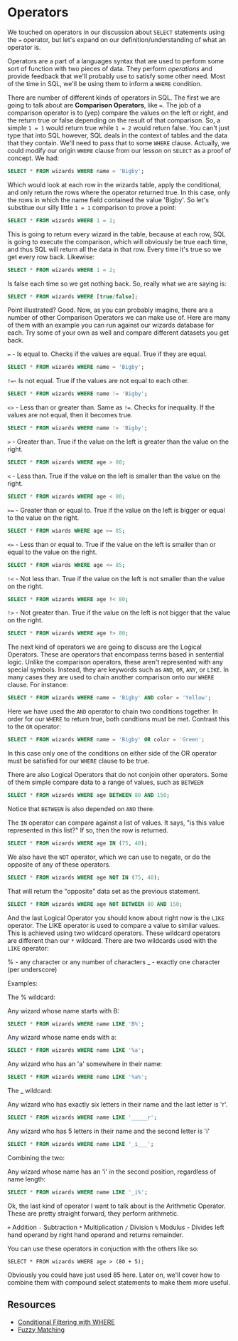 # Operators

We touched on operators in our discussion about `SELECT` statements using the `=` operator, but let's expand on our definition/understanding of what an operator is.

Operators are a part of a languages syntax that are used to perform some sort of function with two pieces of data. They perform *operations* and provide feedback that we'll probably use to satisfy some other need. Most of the time in SQL, we'll be using them to inform a `WHERE` condition.

There are number of different kinds of operators in SQL. The first we are going to talk about are **Comparison Operators**, like `=`. The job of a comparison operator is to (yep) compare the values on the left or right, and the return true or false depending on the result of that comparison. So, a simple `1 = 1` would return true while `1 = 2` would return false. You can't just type that into SQL however, SQL deals in the context of tables and the data that they contain. We'll need to pass that to some `WHERE` clause. Actually, we could modify our origin `WHERE` clause from our lesson on `SELECT` as a proof of concept. We had:

```sql
SELECT * FROM wizards WHERE name = 'Bigby';
```

Which would look at each row in the wizards table, apply the conditional, and only return the rows where the operator returned true. In this case, only the rows in which the name field contained the value 'Bigby'. So let's substitue our silly little `1 = 1` comparison to prove a point:

```sql
SELECT * FROM wizards WHERE 1 = 1;
```

This is going to return every wizard in the table, because at each row, SQL is going to execute the comparison, which will obviously be true each time, and thus SQL will return all the data in that row. Every time it's true so we get every row back. Likewise:

```sql
SELECT * FROM wizards WHERE 1 = 2;
```

Is false each time so we get nothing back. So, really what we are saying is:

```sql
SELECT * FROM wizards WHERE [true/false];
```

Point illustrated? Good. Now, as you can probably imagine, there are a number of other Comparison Operators we can make use of. Here are many of them with an example you can run against our wizards database for each. Try some of your own as well and compare different datasets you get back.

`=` - Is equal to. Checks if the values are equal. True if they are equal.

```sql
SELECT * FROM wizards WHERE name = 'Bigby';
```

`!=`- Is not equal. True if the values are not equal to each other.

```sql
SELECT * FROM wizards WHERE name != 'Bigby';
```

`<>` - Less than or greater than. Same as `!=`. Checks for inequality. If the values are not equal, then it becomes true.

```sql
SELECT * FROM wizards WHERE name != 'Bigby';
```

`>` -  Greater than. True if the value on the left is greater than the value on the right.

```sql
SELECT * FROM wizards WHERE age > 80;
```

`<` - Less than. True if the value on the left is smaller than the value on the right.

```sql
SELECT * FROM wizards WHERE age < 80;
```

`>=` - Greater than or equal to. True if the value on the left is bigger or equal to the value on the right.

```sql
SELECT * FROM wiards WHERE age >= 85;
```

`<=` - Less than or equal to. True if the value on the left is smaller than or equal to the value on the right.

```sql
SELECT * FROM wiards WHERE age <= 85;
```

`!<` - Not less than. True if the value on the left is not smaller than the value on the right.

```sql
SELECT * FROM wizards WHERE age !< 80;
```

`!>` - Not greater than. True if the value on the left is not bigger that the value on the right.

```sql
SELECT * FROM wizards WHERE age !> 80;
```

The next kind of operators we are going to discuss are the Logical Operators. These are operators that encompass terms based in sentential logic. Unlike the comparison operators, these aren't represented with any special symbols. Instead, they are keywords such as `AND`, `OR`, `ANY`, or `LIKE`. In many cases they are used to chain another comparison onto our `WHERE` clause. For instance:

```sql
SELECT * FROM wizards WHERE name = 'Bigby' AND color = 'Yellow';
```

Here we have used the `AND` operator to chain two conditions together. In order for our `WHERE` to return true, both condtions must be met. Contrast this to the `OR` operator:

```sql
SELECT * FROM wizards WHERE name = 'Bigby' OR color = 'Green';
```

In this case only one of the conditions on either side of the OR operator must be satisfied for our `WHERE` clause to be true.

There are also Logical Operators that do not conjoin other operators. Some of them simple compare data to a range of values, such as `BETWEEN`

```sql
SELECT * FROM wizards WHERE age BETWEEN 80 AND 150;
```

Notice that `BETWEEN` is also depended on `AND` there.

The `IN` operator can compare against a list of values. It says, "is this value represented in this list?" If so, then the row is returned.

```sql
SELECT * FROM wizards WHERE age IN (75, 40);
```

We also have the `NOT` operator, which we can use to negate, or do the opposite of any of these operators.

```sql
SELECT * FROM wizards WHERE age NOT IN (75, 40);
```

That will return the "opposite" data set as the previous statement.

```sql
SELECT * FROM wizards WHERE age NOT BETWEEN 80 AND 150;
```

And the last Logical Operator you should know about right now is the `LIKE` operator. The LIKE operator is used to compare a value to similar values. This is achieved using two wildcard operators. These wildcard operators are different than our `*` wildcard.  There are two wildcards used with the `LIKE` operator:

% - any character or any number of characters
_ - exactly one character (per underscore)

Examples:

The % wildcard:

Any wizard whose name starts with B:

```sql
SELECT * FROM wizards WHERE name LIKE 'B%';
```

Any wizard whose name ends with a:

```sql
SELECT * FROM wizards WHERE name LIKE '%a';
```

Any wizard who has an 'a' somewhere in their name:

```sql
SELECT * FROM wizards WHERE name LIKE '%a%';
```

The _ wildcard:

Any wizard who has exactly six letters in their name and the last letter is 'r'.

```sql
SELECT * FROM wizards WHERE name LIKE '_____r';
```

Any wizard who has 5 letters in their name and the second letter is 'i'

```sql
SELECT * FROM wizards WHERE name LIKE '_i___';
```

Combining the two:

Any wizard whose name has an 'i' in the second position, regardless of name length:

```sql
SELECT * FROM wizards WHERE name LIKE '_i%';
```

Ok, the last kind of operator I want to talk about is the Arithmetic Operator. These are pretty straight forward, they perform arithmetic.

`+` Addition
`-` Subtraction 
`*` Multiplication 
`/` Division
`%` Modulus - Divides left hand operand by right hand operand and returns remainder.

You can use these operators in conjuction with the others like so:

```
SELECT * FROM wizards WHERE age > (80 + 5);
```

Obviously you could have just used 85 here. Later on, we'll cover how to combine them with compound select statements to make them more useful.

## Resources

* [Conditional Filtering with WHERE](http://www.padjo.org/tutorials/databases/sql-where/)
* [Fuzzy Matching](http://www.padjo.org/tutorials/databases/sql-fuzzy/)
